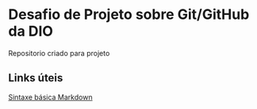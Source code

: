 # Desafio de Projeto sobre Git/GitHub da DIO
Repositorio criado para projeto

## Links úteis
[Sintaxe básica Markdown](https://www.markdownguide.org/basic-syntax/)
